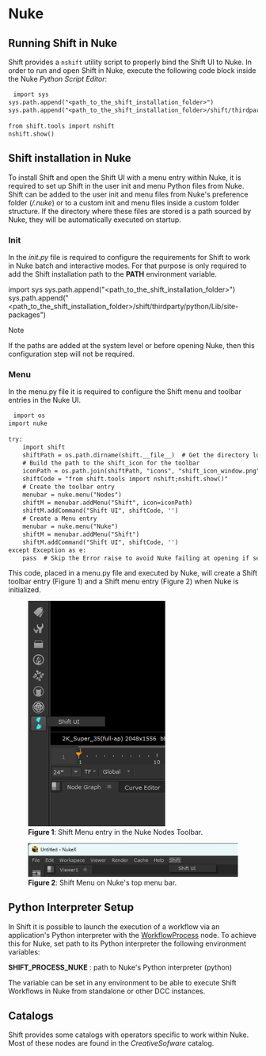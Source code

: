 # Nuke

## Running Shift in Nuke

Shift provides a `nshift` utility script to properly bind the Shift UI to Nuke. In order to run and open Shift in Nuke, execute the following code block inside the Nuke *Python Script Editor*:

<pre><code style="white-space: pre; margin: 20px 0; padding: 10px; box-sizing: border-box;">import sys
sys.path.append("&ltpath_to_the_shift_installation_folder&gt")
sys.path.append("&ltpath_to_the_shift_installation_folder&gt/shift/thirdparty/python/Lib/site-packages")

from shift.tools import nshift
nshift.show()
</code></pre>

## Shift installation in Nuke

To install Shift and open the Shift UI with a menu entry within Nuke, it is required to set up Shift in the user init and menu Python files from Nuke. Shift can be added to the user init and menu files from Nuke's preference folder (*<home directory>/.nuke*) or to a custom init and menu files inside a custom folder structure. If the directory where these files are stored is a path sourced by Nuke, they will be automatically executed on startup.


### Init

In the *init.py* file is required to configure the requirements for Shift to work in Nuke batch and interactive modes. For that purpose is only required to add the Shift installation path to the **PATH** environment variable. 

import sys
sys.path.append("<path_to_the_shift_installation_folder>")
sys.path.append("<path_to_the_shift_installation_folder>/shift/thirdparty/python/Lib/site-packages")
</code></pre>

>[!NOTE]
> If the paths are added at the system level or before opening Nuke, then this configuration step will not be required.

### Menu

In the menu.py file it is required to configure the Shift menu and toolbar entries in the Nuke UI.

<pre><code style="white-space: pre; margin: 20px 0; padding: 10px; box-sizing: border-box;">import os
import nuke

try:
    import shift
    shiftPath = os.path.dirname(shift.__file__)  # Get the directory location of Shift
    # Build the path to the shift_icon for the toolbar
    iconPath = os.path.join(shiftPath, "icons", "shift_icon_window.png")
    shiftCode = "from shift.tools import nshift;nshift.show()"
    # Create the toolbar entry
    menubar = nuke.menu("Nodes")
    shiftM = menubar.addMenu("Shift", icon=iconPath)
    shiftM.addCommand("Shift UI", shiftCode, '')
    # Create a Menu entry
    menubar = nuke.menu("Nuke")
    shiftM = menubar.addMenu("Shift")
    shiftM.addCommand("Shift UI", shiftCode, '')
except Exception as e:
    pass  # Skip the Error raise to avoid Nuke failing at opening if setting up the menu does not work on startup.
</code></pre>

This code, placed in a menu.py file and executed by Nuke, will create a Shift toolbar entry (Figure 1) and a Shift menu entry (Figure 2) when Nuke is initialized.

<figure>
      <img src="images/nuke_shift_toolbar.png" alt="Shift Toolbar">
      <figcaption><b>Figure 1</b>: Shift Menu entry in the Nuke Nodes Toolbar.</figcaption>
</figure>

<figure>
      <img src="images/nuke_shift_menu.png" alt="Shift Menu">
      <figcaption><b>Figure 2</b>: Shift Menu on Nuke's top menu bar.</figcaption>
</figure>


## Python Interpreter Setup
In Shift it is possible to launch the execution of a workflow via an application's Python interpreter with the [WorkflowProcess](../reference/nodes/workflow#workflowProcess-node) node. To achieve this for Nuke, set path to its Python interpreter the following environment variables:

**SHIFT_PROCESS_NUKE** : path to Nuke's Python interpreter (python)

The variable can be set in any environment to be able to execute Shift Workflows in Nuke from standalone or other DCC instances.


## Catalogs

Shift provides some catalogs with operators specific to work within Nuke. Most of these nodes are found in the *CreativeSofware* catalog. 


<!-- ### Examples
This section is reserved to an example video of how to use Shift in Nuke.
 -->


